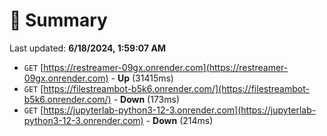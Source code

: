 # 📖 Summary
Last updated: **6/18/2024, 1:59:07 AM**

- `GET` [https://restreamer-09gx.onrender.com](https://restreamer-09gx.onrender.com) - **Up** (31415ms)
- `GET` [https://filestreambot-b5k6.onrender.com/](https://filestreambot-b5k6.onrender.com/) - **Down** (173ms)
- `GET` [https://jupyterlab-python3-12-3.onrender.com](https://jupyterlab-python3-12-3.onrender.com) - **Down** (214ms)
